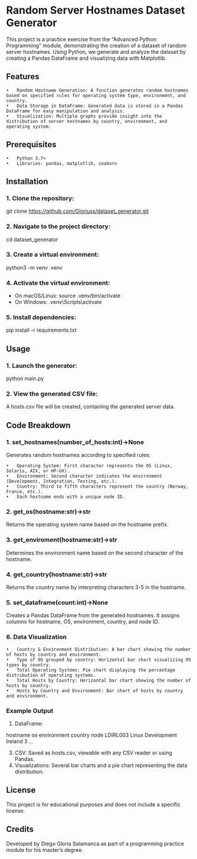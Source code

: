 # Random Server Hostnames Dataset Generator

This project is a practice exercise from the “Advanced Python Programming” module, demonstrating the creation of a dataset of random server hostnames. Using Python, we generate and analyze the dataset by creating a Pandas DataFrame and visualizing data with Matplotlib.

## Features

	•	Random Hostname Generation: A function generates random hostnames based on specified rules for operating system type, environment, and country.
	•	Data Storage in DataFrame: Generated data is stored in a Pandas DataFrame for easy manipulation and analysis.
	•	Visualization: Multiple graphs provide insight into the distribution of server hostnames by country, environment, and operating system.

## Prerequisites

	•	Python 3.7+
	•	Libraries: pandas, matplotlib, seaborn

## Installation

### 1.	Clone the repository:
git clone https://github.com/Gloriuss/dataset_generator.git
### 2.	Navigate to the project directory:
cd dataset_generator
### 3.	Create a virtual environment:
python3 -m venv .venv
### 4.	Activate the virtual environment:
- On macOS/Linux:
source .venv/bin/activate
- On Windows:
.venv\Scripts\activate
### 5.	Install dependencies:
pip install -r requirements.txt

## Usage
### 1.	Launch the generator:
python main.py

### 2.	View the generated CSV file:
A hosts.csv file will be created, containing the generated server data.

## Code Breakdown

### 1. set_hostnames(number_of_hosts:int)->None

Generates random hostnames according to specified rules:

	•	Operating System: First character represents the OS (Linux, Solaris, AIX, or HP-UX).
	•	Environment: Second character indicates the environment (Development, Integration, Testing, etc.).
	•	Country: Third to fifth characters represent the country (Norway, France, etc.).
	•	Each hostname ends with a unique node ID.

### 2. get_os(hostname:str)->str

Returns the operating system name based on the hostname prefix.

### 3. get_enviroment(hostname:str)->str

Determines the environment name based on the second character of the hostname.

### 4. get_country(hostname:str)->str

Returns the country name by interpreting characters 3-5 in the hostname.

### 5. set_dataframe(count:int)->None

Creates a Pandas DataFrame from the generated hostnames. It assigns columns for hostname, OS, environment, country, and node ID.

### 6. Data Visualization

	•	Country & Environment Distribution: A bar chart showing the number of hosts by country and environment.
	•	Type of OS grouped by country: Horizontal bar chart visualizing OS types by country.
	•	Total Operating Systems: Pie chart displaying the percentage distribution of operating systems.
	•	Total Hosts by Country: Horizontal bar chart showing the number of hosts by country.
	•	Hosts by Country and Environment: Bar chart of hosts by country and environment.

### Example Output

1.	DataFrame:

hostname    os    environment    country    node
LDIRL003    Linux      Development    Ireland    3
...

3.	CSV: Saved as hosts.csv, viewable with any CSV reader or using Pandas.
4.	Visualizations:
Several bar charts and a pie chart representing the data distribution.

## License

This project is for educational purposes and does not include a specific license.

## Credits

Developed by Diego Gloria Salamanca as part of a programming practice module for his master’s degree.
